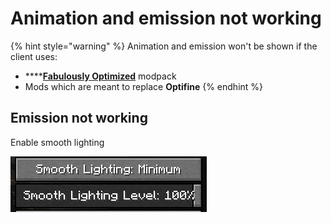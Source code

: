# Animation and emission not working

{% hint style="warning" %}
Animation and emission won't be shown if the client uses:

* ****[**Fabulously Optimized**](https://www.curseforge.com/minecraft/modpacks/fabulously-optimized) modpack
* Mods which are meant to replace **Optifine**
{% endhint %}

## Emission not working

Enable smooth lighting

![](<../../.gitbook/assets/image (48).png>)
